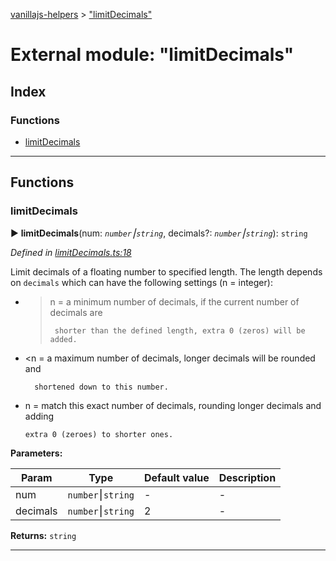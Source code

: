 [vanillajs-helpers](../README.md) > ["limitDecimals"](../modules/_limitdecimals_.md)



# External module: "limitDecimals"

## Index

### Functions

* [limitDecimals](_limitdecimals_.md#limitdecimals)



---
## Functions
<a id="limitdecimals"></a>

###  limitDecimals

► **limitDecimals**(num: *`number`⎮`string`*, decimals?: *`number`⎮`string`*): `string`



*Defined in [limitDecimals.ts:18](https://github.com/Tokimon/vanillajs-helpers/blob/cf259dc/limitDecimals.ts#L18)*



Limit decimals of a floating number to specified length. The length depends on `decimals` which can have the following settings (n = integer):

*   > n = a minimum number of decimals, if the current number of decimals are
    > 
    >      shorter than the defined length, extra 0 (zeros) will be added.
    >     
    
*   <n = a maximum number of decimals, longer decimals will be rounded and
    
          shortened down to this number.
        
    
*   n = match this exact number of decimals, rounding longer decimals and adding
    
        extra 0 (zeroes) to shorter ones.


**Parameters:**

| Param | Type | Default value | Description |
| ------ | ------ | ------ | ------ |
| num | `number`⎮`string`  | - |   - |
| decimals | `number`⎮`string`  | 2 |   - |





**Returns:** `string`





___


